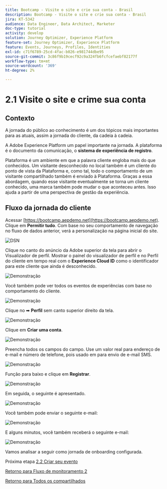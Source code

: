 ```yaml
---
title: Bootcamp - Visite o site e crie sua conta - Brasil
description: Bootcamp - Visite o site e crie sua conta - Brasil
jira: KT-5342
audience: Data Engineer, Data Architect, Marketer
doc-type: tutorial
activity: develop
solution: Journey Optimizer, Experience Platform
feature-set: Journey Optimizer, Experience Platform
feature: Events, Journeys, Profiles, Identities
exl-id: c71f6789-25cd-4fac-b026-e981744dbe95
source-git-commit: 3c86f9b19cecf92c9a324fb6fcfcefaebf82177f
workflow-type: tm+mt
source-wordcount: '369'
ht-degree: 2%

---
```


# 2.1 Visite o site e crime sua conta

## Contexto

A jornada do público ao conhecimento é um dos tópicos mais importantes para as atuais, assim a jornada do cliente, da cadeia à cadeia.

A Adobe Experience Platform um papel importante na jornada. A plataforma é o documento da comunicação, o **sistema de experiência de registro**.

Plataforma é um ambiente em que a palavra cliente engloba mais do que conhecidos. Um visitante desconhecido no local também é um cliente do ponto de vista da Plataforma e, como tal, todo o comportamento de um visitante compartilhado também é enviado à Plataforma. Graças a essa abordagem, quando esse visitante eventualmente se torna um cliente conhecido, uma marca também pode mudar o que aconteceu antes. Isso ajuda a partir de uma perspectiva de gestão da experiência.

## Fluxo da jornada do cliente

Acessar [https://bootcamp.aepdemo.net](https://bootcamp.aepdemo.net). Clique em **Permitir tudo**. Com base no seu comportamento de navegação no fluxo de dados anterior, verá a personalização na página inicial do site.

![DSN](./images/web8.png)

Clique no canto do anúncio da Adobe superior da tela para abrir o Visualizador de perfil. Mostrar o painel do visualizador de perfil e no Perfil do cliente em tempo real com o **Experience Cloud ID** como o identificador para este cliente que ainda é desconhecido.

![Demonstração](./images/pv1.png)

Você também pode ver todos os eventos de experiências com base no comportamento do cliente.

![Demonstração](./images/pv3.png)

Clique no ➡ **Perfil** sem canto superior direito da tela.

![Demonstração](./images/pv4.png)

Clique em **Criar uma conta**.

![Demonstração](./images/pv5.png)

Preencha todos os campos do campo. Use um valor real para endereço de e-mail e número de telefone, pois usado em para envio de e-mail SMS.

![Demonstração](./images/pv7.png)

Função para baixo e clique em **Registrar**.

![Demonstração](./images/pv8.png)

Em seguida, o seguinte é apresentado.

![Demonstração](./images/pv9.png)

Você também pode enviar o seguinte e-mail:

![Demonstração](./images/pv10.png)

E alguns minutos, você também receberá o seguinte e-mail:

![Demonstração](./images/pv11.png)

Vamos analisar a seguir como jornada de onboarding configurada.

Próxima etapa [2.2 Criar seu evento](./ex2.md)

[Retorno para Fluxo de monitoramento 2](./uc2.md)

[Retorno para Todos os compartilhados](../../overview.md)
